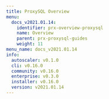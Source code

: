 ```yaml
---
title: ProxySQL Overview
menu:
  docs_v2021.01.14:
    identifier: prx-overview-proxysql
    name: Overview
    parent: prx-proxysql-guides
    weight: 11
menu_name: docs_v2021.01.14
info:
  autoscaler: v0.1.0
  cli: v0.16.0
  community: v0.16.0
  enterprise: v0.3.0
  installer: v0.16.0
  version: v2021.01.14
---
```


